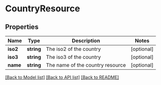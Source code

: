 # CountryResource

## Properties
Name | Type | Description | Notes
------------ | ------------- | ------------- | -------------
**iso2** | **string** | The iso2 of the country | [optional] 
**iso3** | **string** | The iso3 of the country | [optional] 
**name** | **string** | The name of the country resource | [optional] 

[[Back to Model list]](../README.md#documentation-for-models) [[Back to API list]](../README.md#documentation-for-api-endpoints) [[Back to README]](../README.md)


